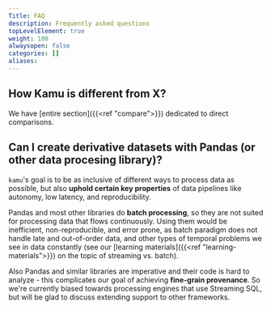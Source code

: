 ```yaml
---
Title: FAQ
description: Frequently asked questions
topLevelElement: true
weight: 100
alwaysopen: false
categories: []
aliases:
---
```


## How Kamu is different from X?

We have [entire section]({{<ref "compare">}}) dedicated to direct comparisons.


## Can I create derivative datasets with Pandas (or other data procesing library)?

`kamu`'s goal is to be as inclusive of different ways to process data as possible, but also **uphold certain key properties** of data pipelines like autonomy, low latency, and reproducibility. 

Pandas and most other libraries do **batch processing**, so they are not suited for processing data that flows continuously. Using them would be inefficient, non-reproducible, and error prone, as batch paradigm does not handle late and out-of-order data, and other types of temporal problems we see in data constantly (see our [learning materials]({{<ref "learning-materials">}}) on the topic of streaming vs. batch). 

Also Pandas and similar libraries are imperative and their code is hard to analyze - this complicates our goal of achieving **fine-grain provenance**. So we're currently biased towards processing engines that use Streaming SQL, but will be glad to discuss extending support to other frameworks.
